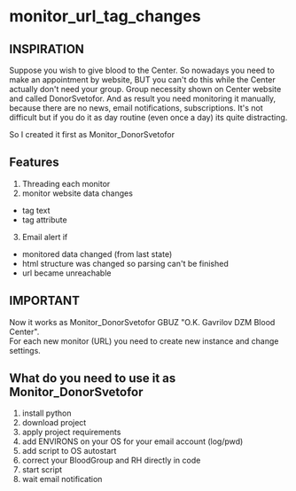 # monitor_url_tag_changes

## INSPIRATION
Suppose you wish to give blood to the Center.
So nowadays you need to make an appointment by website, BUT you can't do this while the Center actually don't need your group.
Group necessity shown on Center website and called DonorSvetofor.
And as result you need monitoring it manually, because there are no news, email notifications, subscriptions.
It's not difficult but if you do it as day routine (even once a day) its quite distracting.

So I created it first as Monitor_DonorSvetofor

## Features
1. Threading each monitor
2. monitor website data changes
* tag text
* tag attribute
3. Email alert if
* monitored data changed (from last state)
* html structure was changed so parsing can't be finished
* url became unreachable

## IMPORTANT
Now it works as Monitor_DonorSvetofor GBUZ "O.K. Gavrilov DZM Blood Center".  
For each new monitor (URL) you need to create new instance and change settings.

## What do you need to use it as Monitor_DonorSvetofor
1. install python
2. download project
3. apply project requirements
4. add ENVIRONS on your OS for your email account (log/pwd)
5. add script to OS autostart
6. correct your BloodGroup and RH directly in code
7. start script
8. wait email notification
